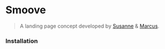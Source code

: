 # Smoove

> A landing page concept developed by [Susanne](https://github.com/s0wie) & [Marcus](https://github.com/marcusxyz).


### Installation